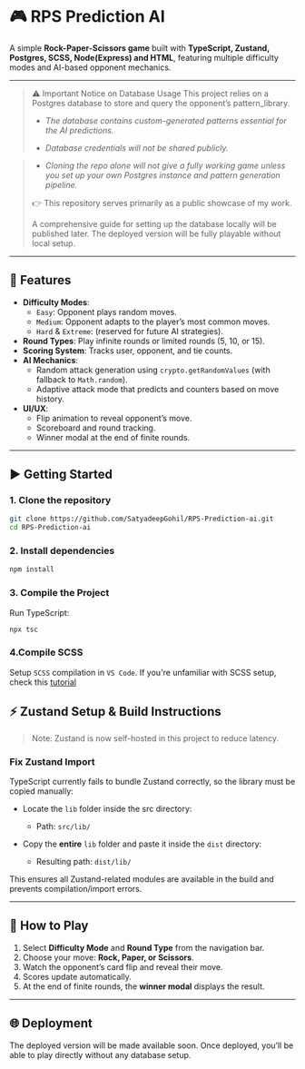 # 🎮 RPS Prediction AI

A simple **Rock-Paper-Scissors game** built with **TypeScript, Zustand, Postgres, SCSS, Node(Express) and HTML**, featuring multiple difficulty modes and AI-based opponent mechanics.

---

> ⚠️ Important Notice on Database Usage
> This project relies on a Postgres database to store and query the opponent’s pattern_library.
>
> - *The database contains custom-generated patterns essential for the AI predictions.*
>
> - *Database credentials will not be shared publicly.*

> - *Cloning the repo alone will not give a fully working game unless you set up your own Postgres instance and pattern generation pipeline.*
>
> 👉 This repository serves primarily as a public showcase of my work.
>
> A comprehensive guide for setting up the database locally will be published later.
> The deployed version will be fully playable without local setup.

---

## 🚀 Features
- **Difficulty Modes**:
  - `Easy`: Opponent plays random moves.
  - `Medium`: Opponent adapts to the player’s most common moves.
  - `Hard` & `Extreme`: (reserved for future AI strategies).
- **Round Types**: Play infinite rounds or limited rounds (5, 10, or 15).
- **Scoring System**: Tracks user, opponent, and tie counts.
- **AI Mechanics**:  
  - Random attack generation using `crypto.getRandomValues` (with fallback to `Math.random`).
  - Adaptive attack mode that predicts and counters based on move history.
- **UI/UX**:
  - Flip animation to reveal opponent’s move.
  - Scoreboard and round tracking.
  - Winner modal at the end of finite rounds.

---

## ▶️ Getting Started

### 1. Clone the repository
```bash
git clone https://github.com/SatyadeepGohil/RPS-Prediction-ai.git
cd RPS-Prediction-ai
```

### 2. Install dependencies

```bash
npm install
```

### 3. Compile the Project
Run TypeScript:
```bash
npx tsc
```
### 4.Compile SCSS 
Setup `SCSS` compilation in `VS Code`. If you're unfamiliar with SCSS setup, check this [tutorial](https://medium.com/@codingcarter/how-to-compile-scss-code-in-visual-studio-code-c8406fe54a18)

## ⚡️ Zustand Setup & Build Instructions

> Note: Zustand is now self-hosted in this project to reduce latency.

### Fix Zustand Import
TypeScript currently fails to bundle Zustand correctly, so the library must be copied manually:

- Locate the `lib` folder inside the src directory:

  - Path: `src/lib/`

- Copy the **entire** `lib` folder and paste it inside the `dist` directory:

  - Resulting path: `dist/lib/`

This ensures all Zustand-related modules are available in the build and prevents compilation/import errors.

---

## 🎯 How to Play

1. Select **Difficulty Mode** and **Round Type** from the navigation bar.
2. Choose your move: **Rock, Paper, or Scissors**.
3. Watch the opponent’s card flip and reveal their move.
4. Scores update automatically.
5. At the end of finite rounds, the **winner modal** displays the result.

---

## 🌐 Deployment

The deployed version will be made available soon.
Once deployed, you’ll be able to play directly without any database setup.